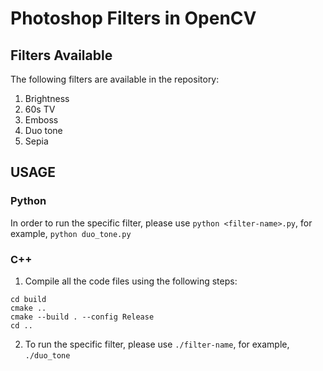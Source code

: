 # Photoshop Filters in OpenCV

## Filters Available

The following filters are available in the repository:

1. Brightness
2. 60s TV
3. Emboss
4. Duo tone
5. Sepia

## USAGE

### Python

In order to run the specific filter, please use `python <filter-name>.py`, for example, `python duo_tone.py`

### C++

1. Compile all the code files using the following steps:

```mkdir build
cd build
cmake ..
cmake --build . --config Release
cd ..
```

2. To run the specific filter, please use `./filter-name`, for example, `./duo_tone`

